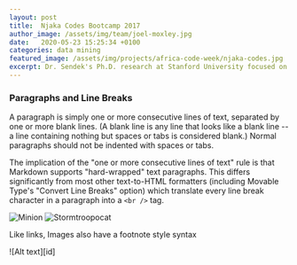 ```yaml
---
layout: post
title:  Njaka Codes Bootcamp 2017
author_image: /assets/img/team/joel-moxley.jpg
date:   2020-05-23 15:25:34 +0100
categories: data mining
featured_image: /assets/img/projects/africa-code-week/njaka-codes.jpg
excerpt: Dr. Sendek's Ph.D. research at Stanford University focused on developing new data-driven methods for identifying solid lithium superionic conductor materials.
---
```


### Paragraphs and Line Breaks

A paragraph is simply one or more consecutive lines of text, separated
by one or more blank lines. (A blank line is any line that looks like a
blank line -- a line containing nothing but spaces or tabs is considered
blank.) Normal paragraphs should not be indented with spaces or tabs.

The implication of the "one or more consecutive lines of text" rule is
that Markdown supports "hard-wrapped" text paragraphs. This differs
significantly from most other text-to-HTML formatters (including Movable
Type's "Convert Line Breaks" option) which translate every line break
character in a paragraph into a `<br />` tag.


![Minion](https://octodex.github.com/images/minion.png)
![Stormtroopocat](https://octodex.github.com/images/stormtroopocat.jpg "The Stormtroopocat")

Like links, Images also have a footnote style syntax

![Alt text][id]